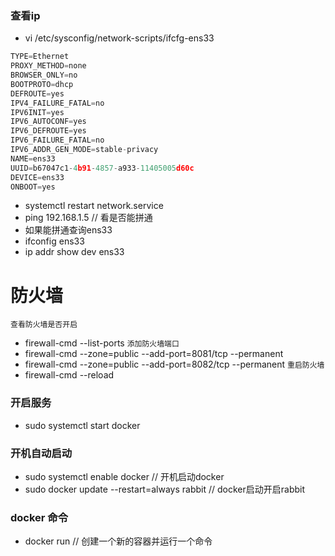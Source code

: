 ### 查看ip
- vi /etc/sysconfig/network-scripts/ifcfg-ens33
```js
TYPE=Ethernet
PROXY_METHOD=none
BROWSER_ONLY=no
BOOTPROTO=dhcp
DEFROUTE=yes
IPV4_FAILURE_FATAL=no
IPV6INIT=yes
IPV6_AUTOCONF=yes
IPV6_DEFROUTE=yes
IPV6_FAILURE_FATAL=no
IPV6_ADDR_GEN_MODE=stable-privacy
NAME=ens33
UUID=b67047c1-4b91-4857-a933-11405005d60c
DEVICE=ens33
ONBOOT=yes
```
- systemctl restart network.service
- ping 192.168.1.5 // 看是否能拼通
- 如果能拼通查询ens33
- ifconfig ens33
- ip addr show dev ens33

# 防火墙
`查看防火墙是否开启`
- firewall-cmd --list-ports
`添加防火墙端口`
- firewall-cmd --zone=public --add-port=8081/tcp --permanent
- firewall-cmd --zone=public --add-port=8082/tcp --permanent
`重启防火墙`
- firewall-cmd --reload
### 开启服务
- sudo systemctl start docker

### 开机自动启动
- sudo systemctl enable docker // 开机启动docker
- sudo docker update  --restart=always rabbit // docker启动开启rabbit

### docker 命令
- docker run // 创建一个新的容器并运行一个命令